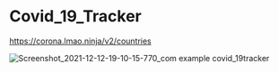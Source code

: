# Covid_19_Tracker

https://corona.lmao.ninja/v2/countries

![Screenshot_2021-12-12-19-10-15-770_com example covid_19tracker](https://user-images.githubusercontent.com/91980956/145772223-c5663d50-9b8c-4963-812f-e655079799a4.jpg)
